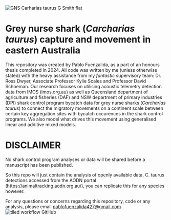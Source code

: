 ![GNS Carharias taurus G Smith flat](https://github.com/ecologistpablo/C.-taurus-capture-movement-eastern-Aus/assets/115206655/dd1bb381-6b1f-454a-bb86-10191fefd877)
# Grey nurse shark (_Carcharias taurus_) capture and movement in eastern Australia
This repository was created by Pablo Fuenzalida, as a part of an honours thesis completed in 2024. All code was written by me (unless otherwise stated) with the heavy assistance from my _fantastic_ supervisory team: Dr. Ross Dwyer, Associate Professor Kylie Scales and Professor David Schoeman. 
Our research focuses on utilising acoustic telemetry detection data from IMOS (imos.org.au) as well as Queensland department of agriculture and fisheries (DAF) and NSW department of primary industries (DPI) shark control program bycatch data for grey nurse sharks (_Carcharias taurus_) to connect the migratory movements on a continent scale between certain key aggregation sites with bycatch occurences in the shark control programs. We also model what drives this movement using generalised linear and additive mixed models.

# DISCLAIMER #
No shark control program analyses or data will be shared before a manuscript has been published.

So this repo will just contain the analysis of openly available data, C. taurus detections accessed from the AODN portal (https://animaltracking.aodn.org.au/), you can replicate this for any species however.

For any questions or concerns regarding this repository, code or any analysis, please email pablofuenzalida427@gmail.com
![tiled workflow GitHub](https://github.com/ecologistpablo/C.-taurus-capture-movement-eastern-Aus/assets/115206655/cff90d94-2f5d-42a8-af1c-06d876a268b3)

